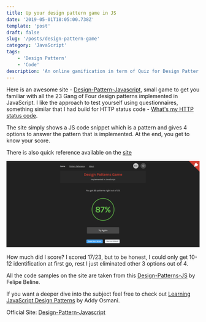 ```yaml
---
title: Up your design pattern game in JS
date: '2019-05-01T18:05:00.738Z'
template: 'post'
draft: false
slug: '/posts/design-pattern-game'
category: 'JavaScript'
tags:
    - 'Design Pattern'
    - 'Code'
description: 'An online gamification in term of Quiz for Design Patter in JavaScript.'
---
```


Here is an awesome site - [Design-Pattern-Javascript](https://github.com/zoltantothcom/Design-Patterns-JavaScript), small game to get you familiar with all the 23 Gang of Four design patterns implemented in JavaScript. I like the approach to test yourself using questionnaires, something similar that I had build for HTTP status code - [What's my HTTP status code](https://httpstatuscode.netlify.com/).

The site simply shows a JS code snippet which is a pattern and gives 4 options to answer the pattern that is implemented. At the end, you get to know your score.

There is also quick reference available on the [site](http://designpatternsgame.com/patterns)

![Screenshot](/media/designpattergame.png)

How much did I score? I scored 17/23, but to be honest, I could only get 10-12 identification at first go, rest I just eliminated other 3 options out of 4.

All the code samples on the site are taken from this [Design-Patterns-JS](https://github.com/fbeline/Design-Patterns-JS) by Felipe Beline.

If you want a deeper dive into the subject feel free to check out [Learning JavaScript Design Patterns](https://addyosmani.com/resources/essentialjsdesignpatterns/book/) by Addy Osmani.

Official Site: [Design-Pattern-Javascript](https://github.com/zoltantothcom/Design-Patterns-JavaScript)
